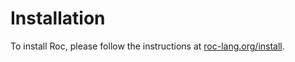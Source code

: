 # Installation

To install Roc, please follow the instructions at [roc-lang.org/install](https://roc-lang.org/install).
